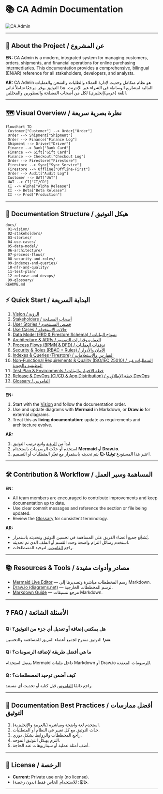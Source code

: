 # 📚 CA Admin Documentation

![CA Admin](https://img.icons8.com/color/96/000000/management.png)

---

## 📖 About the Project / عن المشروع

**EN:**
CA Admin is a modern, integrated system for managing customers, orders, shipments, and financial operations for online purchasing intermediaries. This documentation provides a comprehensive, bilingual (EN/AR) reference for all stakeholders, developers, and analysts.

**AR:**
CA Admin هو نظام متكامل وحديث لإدارة العملاء والطلبات والشحن والعمليات المالية لمشاريع الوساطة في الشراء عبر الإنترنت. هذا التوثيق يوفر مرجعًا شاملاً ثنائي اللغة (عربي/إنجليزي) لكل من أصحاب المصلحة والمطورين والمحللين.

---

## 🗺️ Visual Overview / نظرة بصرية سريعة

```mermaid
flowchart TD
 Customer["Customer"] --> Order["Order"]
 Order --> Shipment["Shipment"]
 Order --> Finance["Finance Log"]
 Shipment --> Driver["Driver"]
 Finance --> Bank["Bank Card"]
 Finance --> Gift["Gift Card"]
 Finance --> Checkout["Checkout Log"]
 Order --> Firestore["Firestore"]
 Firestore --> Sync["Sync Service"]
 Firestore --> Offline["Offline-First"]
 Order --> Audit["Audit Log"]
 Customer --> UAT["UAT"]
 UAT --> CI["CI/CD"]
 CI --> Alpha["Alpha Release"]
 CI --> Beta["Beta Release"]
 CI --> Prod["Production"]
```

---

## 📂 Documentation Structure / هيكل التوثيق

```text
docs/
 01-vision/
 02-stakeholders/
 03-stories/
 04-use-cases/
 05-data-model/
 06-architecture/
 07-process-flows/
 08-security-and-roles/
 09-indexes-and-queries/
 10-nfr-and-quality/
 11-test-plan/
 12-release-and-devops/
 99-glossary/
README.md
```

## ⚡ Quick Start / البداية السريعة

1. [Vision / الرؤية](/docs/01-vision/01-vision.md)
2. [Stakeholders / أصحاب المصلحة](/docs/02-stakeholders/02-stakeholders.md)
3. [User Stories / قصص المستخدم](/docs/03-stories/03-stories.md)
4. [Use Cases / حالات الاستخدام](/docs/04-use-cases/04-use-cases.md)
5. [Data Model (ERD & Firestore Schema) / نموذج البيانات](/docs/05-data-model/05-data-model.md)
6. [Architecture & ADRs / العمارة وقرارات التصميم](/docs/06-architecture/06-architecture.md)
7. [Process Flows (BPMN & DFD) / تدفقات العمليات](/docs/07-process-flows/07-process-flows.md)
8. [Security & Roles (RBAC + Rules) / الأمان والأدوار](/docs/08-security-and-roles/08-security-and-roles.md)
9. [Indexes & Queries (Firestore) / الفهارس والاستعلامات](/docs/09-indexes-and-queries/09-indexes-and-queries.md)
10. [Non-Functional Requirements & Quality (ISO/IEC 25010) / المتطلبات غير الوظيفية والجودة](/docs/10-nfr-and-quality/10-nfr-and-quality.md)
11. [Test Plan & Environments / خطة الاختبار والبيئات](/docs/11-test-plan/11-test-plan.md)
12. [Release & DevOps (CI/CD & App Distribution) / خطة الإطلاق و DevOps](/docs/12-release-and-devops/12-release-and-devops.md)
13. [Glossary / القاموس](/docs/99-glossary/99-glossary.md)

---

**EN:**

1. Start with the [Vision](docs/01-vision/01-vision.md) and follow the documentation order.
2. Use and update diagrams with **Mermaid** in Markdown, or **Draw.io** for external diagrams.
3. Treat this as **living documentation**: update as requirements and architecture evolve.

**AR:**

1. ابدأ من [الرؤية](docs/01-vision/01-vision.md) واتبع ترتيب التوثيق.
2. استخدم أو حدّث الرسومات باستخدام **Mermaid** أو **Draw.io**.
3. اعتبر هذا المستودع **توثيقًا حيًا** يتم تحديثه باستمرار مع تغيّر المتطلبات أو التصميم.

---

## 🛠️ Contribution & Workflow / المساهمة وسير العمل

**EN:**

- All team members are encouraged to contribute improvements and keep documentation up to date.
- Use clear commit messages and reference the section or file being updated.
- Review the [Glossary](docs/99-glossary/99-glossary.md) for consistent terminology.

**AR:**

- يُشجَّع جميع أعضاء الفريق على المساهمة في تحسين التوثيق وتحديثه باستمرار.
- استخدم رسائل التزام واضحة وحدد القسم أو الملف الذي تم تحديثه.
- راجع [القاموس](docs/99-glossary/99-glossary.md) لتوحيد المصطلحات.

---

## 📚 Resources & Tools / مصادر وأدوات مفيدة

- [Mermaid Live Editor](https://mermaid-js.github.io/mermaid-live-editor/) — رسم المخططات مباشرة وتصديرها إلى Markdown.
- [Draw.io (diagrams.net)](https://app.diagrams.net/) — لرسم المخططات الخارجية.
- [Markdown Guide](https://www.markdownguide.org/) — مرجع تنسيقات Markdown.

---

## ❓ FAQ / الأسئلة الشائعة

### Q: هل يمكنني إضافة أو تعديل أي جزء من التوثيق؟

**نعم!** التوثيق مفتوح لجميع أعضاء الفريق للمساهمة والتحسين.

### Q: ما هي أفضل طريقة لإضافة الرسومات؟

يفضل استخدام Mermaid داخل ملفات Markdown أو Draw.io للرسومات المعقدة.

### Q: كيف أضمن توحيد المصطلحات؟

راجع دائمًا [القاموس](/docs/99-glossary/99-glossary.md) قبل كتابة أو تحديث أي مستند.

---

## 📝 Documentation Best Practices / أفضل ممارسات التوثيق

1. استخدم لغة واضحة ومباشرة (بالعربية والإنجليزية).
2. حدّث التوثيق مع كل تغيير في النظام أو المتطلبات.
3. راجع المخططات والروابط بشكل دوري.
4. التزم بهيكل التوثيق الموحد.
5. أضف أمثلة عملية أو سيناريوهات عند الحاجة.

---

## 📜 License / الرخصة

- **Current:** Private use only (no license).
- **حاليًا:** للاستخدام الخاص فقط (بدون رخصة).

---
